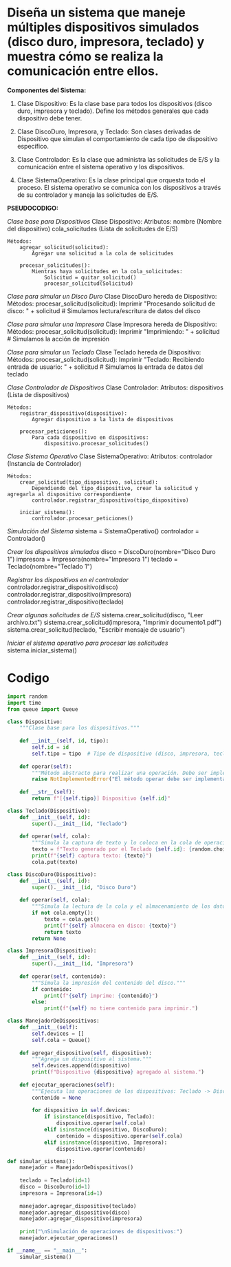 # Diseña un sistema que maneje múltiples dispositivos simulados (disco duro, impresora, teclado) y muestra cómo se realiza la comunicación entre ellos.

**Componentes del Sistema:**
1. Clase Dispositivo: Es la clase base para todos los dispositivos (disco duro, impresora y teclado). Define los métodos generales que cada dispositivo debe tener.

2. Clase DiscoDuro, Impresora, y Teclado: Son clases derivadas de Dispositivo que simulan el comportamiento de cada tipo de dispositivo específico.

3. Clase Controlador: Es la clase que administra las solicitudes de E/S y la comunicación entre el sistema operativo y los dispositivos.

4. Clase SistemaOperativo: Es la clase principal que orquesta todo el proceso. El sistema operativo se comunica con los dispositivos a través de su controlador y maneja las solicitudes de E/S.

**PSEUDOCODIGO:**

*Clase base para Dispositivos*
Clase Dispositivo:
    Atributos:
        nombre (Nombre del dispositivo)
        cola_solicitudes (Lista de solicitudes de E/S)
    
    Métodos:
        agregar_solicitud(solicitud):
            Agregar una solicitud a la cola de solicitudes

        procesar_solicitudes():
            Mientras haya solicitudes en la cola_solicitudes:
                Solicitud = quitar_solicitud()
                procesar_solicitud(Solicitud)

*Clase para simular un Disco Duro*
Clase DiscoDuro hereda de Dispositivo:
    Métodos:
        procesar_solicitud(solicitud):
            Imprimir "Procesando solicitud de disco: " + solicitud
            # Simulamos lectura/escritura de datos del disco

*Clase para simular una Impresora*
Clase Impresora hereda de Dispositivo:
    Métodos:
        procesar_solicitud(solicitud):
            Imprimir "Imprimiendo: " + solicitud
            # Simulamos la acción de impresión

*Clase para simular un Teclado*
Clase Teclado hereda de Dispositivo:
    Métodos:
        procesar_solicitud(solicitud):
            Imprimir "Teclado: Recibiendo entrada de usuario: " + solicitud
            # Simulamos la entrada de datos del teclado

*Clase Controlador de Dispositivos*
Clase Controlador:
    Atributos:
        dispositivos (Lista de dispositivos)

    Métodos:
        registrar_dispositivo(dispositivo):
            Agregar dispositivo a la lista de dispositivos

        procesar_peticiones():
            Para cada dispositivo en dispositivos:
                dispositivo.procesar_solicitudes()

*Clase Sistema Operativo*
Clase SistemaOperativo:
    Atributos:
        controlador (Instancia de Controlador)
    
    Métodos:
        crear_solicitud(tipo_dispositivo, solicitud):
            Dependiendo del tipo_dispositivo, crear la solicitud y agregarla al dispositivo correspondiente
            controlador.registrar_dispositivo(tipo_dispositivo)

        iniciar_sistema():
            controlador.procesar_peticiones()

*Simulación del Sistema*
sistema = SistemaOperativo()
controlador = Controlador()

*Crear los dispositivos simulados*
disco = DiscoDuro(nombre="Disco Duro 1")
impresora = Impresora(nombre="Impresora 1")
teclado = Teclado(nombre="Teclado 1")

*Registrar los dispositivos en el controlador*
controlador.registrar_dispositivo(disco)
controlador.registrar_dispositivo(impresora)
controlador.registrar_dispositivo(teclado)

*Crear algunas solicitudes de E/S*
sistema.crear_solicitud(disco, "Leer archivo.txt")
sistema.crear_solicitud(impresora, "Imprimir documento1.pdf")
sistema.crear_solicitud(teclado, "Escribir mensaje de usuario")

*Iniciar el sistema operativo para procesar las solicitudes*
sistema.iniciar_sistema()

# Codigo

```python 
import random
import time
from queue import Queue

class Dispositivo:
    """Clase base para los dispositivos."""
    
    def __init__(self, id, tipo):
        self.id = id 
        self.tipo = tipo  # Tipo de dispositivo (disco, impresora, teclado)
    
    def operar(self):
        """Método abstracto para realizar una operación. Debe ser implementado por cada dispositivo."""
        raise NotImplementedError("El método operar debe ser implementado en cada dispositivo.")
    
    def __str__(self):
        return f"[{self.tipo}] Dispositivo {self.id}"

class Teclado(Dispositivo):
    def __init__(self, id):
        super().__init__(id, "Teclado")
    
    def operar(self, cola):
        """Simula la captura de texto y lo coloca en la cola de operaciones."""
        texto = f"Texto generado por el Teclado {self.id}: {random.choice(['Hola', 'Adiós', 'Python', 'Dispositivos', 'Simulación'])}"
        print(f"{self} captura texto: {texto}")
        cola.put(texto)  

class DiscoDuro(Dispositivo):
    def __init__(self, id):
        super().__init__(id, "Disco Duro")
    
    def operar(self, cola):
        """Simula la lectura de la cola y el almacenamiento de los datos en el disco."""
        if not cola.empty():
            texto = cola.get()  
            print(f"{self} almacena en disco: {texto}")
            return texto  
        return None

class Impresora(Dispositivo):
    def __init__(self, id):
        super().__init__(id, "Impresora")
    
    def operar(self, contenido):
        """Simula la impresión del contenido del disco."""
        if contenido:
            print(f"{self} imprime: {contenido}")
        else:
            print(f"{self} no tiene contenido para imprimir.")

class ManejadorDeDispositivos:
    def __init__(self):
        self.devices = [] 
        self.cola = Queue() 
    
    def agregar_dispositivo(self, dispositivo):
        """Agrega un dispositivo al sistema."""
        self.devices.append(dispositivo)
        print(f"Dispositivo {dispositivo} agregado al sistema.")
    
    def ejecutar_operaciones(self):
        """Ejecuta las operaciones de los dispositivos: Teclado -> Disco -> Impresora."""
        contenido = None
        
        for dispositivo in self.devices:
            if isinstance(dispositivo, Teclado):
                dispositivo.operar(self.cola)
            elif isinstance(dispositivo, DiscoDuro):
                contenido = dispositivo.operar(self.cola)
            elif isinstance(dispositivo, Impresora):
                dispositivo.operar(contenido)

def simular_sistema():
    manejador = ManejadorDeDispositivos()
    
    teclado = Teclado(id=1)
    disco = DiscoDuro(id=1)
    impresora = Impresora(id=1)
    
    manejador.agregar_dispositivo(teclado)
    manejador.agregar_dispositivo(disco)
    manejador.agregar_dispositivo(impresora)
    
    print("\nSimulación de operaciones de dispositivos:")
    manejador.ejecutar_operaciones()

if __name__ == "__main__":
    simular_sistema()

